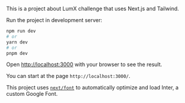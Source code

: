 This is a project about LumX challenge that uses Next.js and Tailwind.

Run the project in development server:

```bash
npm run dev
# or
yarn dev
# or
pnpm dev
```

Open [http://localhost:3000](http://localhost:3000) with your browser to see the result.

You can start at the page `http://localhost:3000/`.

This project uses [`next/font`](https://nextjs.org/docs/basic-features/font-optimization) to automatically optimize and load Inter, a custom Google Font.

